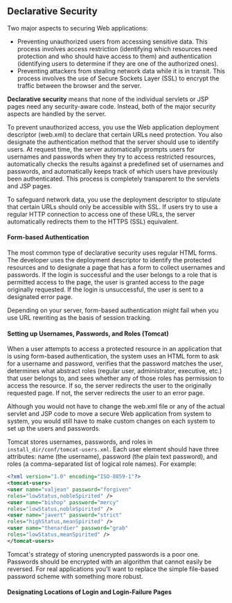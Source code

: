 ## Declarative Security
Two major aspects to securing Web applications:
- Preventing unauthorized users from accessing sensitive data. This process involves access restriction (identifying which resources
need protection and who should have access to them) and authentication (identifying users to determine if they are one of the authorized
ones).
- Preventing attackers from stealing network data while it is in transit. This process involves the use of Secure Sockets Layer (SSL)
to encrypt the traffic between the browser and the server.

**Declarative security** means that none of the individual servlets or JSP pages need any security-aware code. Instead, both of the major security aspects are handled
by the server.

To prevent unauthorized access, you use the Web application deployment descriptor (web.xml) to declare that certain URLs need protection.
You also designate the authentication method that the server should use to identify users. At request time, the server automatically
prompts users for usernames and passwords when they try to access restricted resources, automatically checks the results against a predefined set of usernames and passwords, and automatically keeps track of which users have previously been authenticated. This process is completely transparent to the servlets and JSP pages.

To safeguard network data, you use the deployment descriptor to stipulate that certain URLs should only be accessible with SSL. If users
try to use a regular HTTP connection to access one of these URLs, the server automatically redirects them to the HTTPS (SSL) equivalent.

#### Form-based Authentication
The most common type of declarative security uses regular HTML forms. The developer uses the deployment descriptor to identify the protected resources and to designate a page that has a form to collect usernames and passwords. If the login is successful and the user belongs to a role that is permitted access to the page, the user is granted access to the page originally requested. If the login is unsuccessful, the user is sent to a designated error page.

Depending on your server, form-based authentication might fail when you use URL rewriting as the basis of session tracking.

#### Setting up Usernames, Passwords, and Roles (Tomcat)
When a user attempts to access a protected resource in an application that is using form-based authentication, the system uses an HTML form to ask for a username and password, verifies that the password matches the user, determines what abstract roles (regular user, administrator, executive, etc.) that user belongs to, and sees whether any of those roles has permission to access the resource. If so, the server redirects the user to the originally requested page. If not, the server redirects the user to an error page.

Although you would not have to change the web.xml file or any of the actual servlet and JSP code to move a secure Web application
from system to system, you would still have to make custom changes on each system to set up the users and passwords.

Tomcat stores usernames, passwords, and roles in `install_dir/conf/tomcat-users.xml`. Each user element should have three attributes: name (the username), password (the plain text password), and roles (a comma-separated list of logical role names). For example:
```xml
<?xml version="1.0" encoding="ISO-8859-1"?>
<tomcat-users>
<user name="valjean" password="forgiven"
roles="lowStatus,nobleSpirited" />
<user name="bishop" password="mercy"
roles="lowStatus,nobleSpirited" />
<user name="javert" password="strict"
roles="highStatus,meanSpirited" />
<user name="thenardier" password="grab"
roles="lowStatus,meanSpirited" />
</tomcat-users>
```
Tomcat's strategy of storing unencrypted passwords is a poor one. Passwords should be encrypted with an algorithm that cannot easily be reversed. For real applications you’ll want to replace the simple file-based password scheme with something more robust. 

#### Designating Locations of Login and Login-Failure Pages
